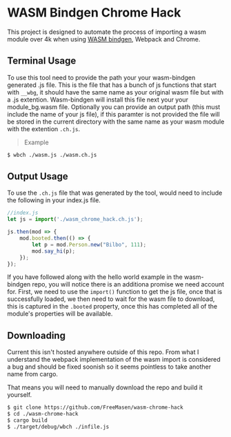 # WASM Bindgen Chrome Hack

This project is designed to automate the process of importing a wasm module over 4k when using [WASM bindgen](https://github.com/rustwasm/wasm-bindgen), Webpack and Chrome. 

## Terminal Usage

To use this tool need to provide the path your your wasm-bindgen generated .js file. This is the file that has a bunch of js functions that start with `__wbg`, it should have the same name as your original wasm file but with a .js extention. Wasm-bindgen will install this file next your your module_bg.wasm file. Optionally you can provide an output path (this must include the name of your js file), if this paramter is not provided the file will be stored in the current directory with the same name as your wasm module with the extention `.ch.js`.

> Example
```sh
$ wbch ./wasm.js ./wasm.ch.js
```

## Output Usage

To use the `.ch.js` file that was generated by the tool, would need to include the following in your index.js file.

```js
//index.js
let js = import('./wasm_chrome_hack.ch.js');

js.then(mod => {
    mod.booted.then(() => {
        let p = mod.Person.new("Bilbo", 111);
        mod.say_hi(p);
    });
});
```
If you have followed along with the hello world example in the wasm-bindgen repo, you will notice there is an additiona promise we need account for. First, we need to use the `import()` function to get the js file, once that is successfully loaded, we then need to wait for the wasm file to download, this is captured in the `.booted` property, once this has completed all of the module's properties will be available.

## Downloading
Current this isn't hosted anywhere outside of this repo. From what I understand the webpack implementation of the wasm import is considered a bug and should be fixed soonish so it seems pointless to take another name from cargo.

That means you will need to manually download the repo and build it yourself. 

```sh
$ git clone https://github.com/FreeMasen/wasm-chrome-hack
$ cd ./wasm-chrome-hack
$ cargo build
$ ./target/debug/wbch ./infile.js
```
